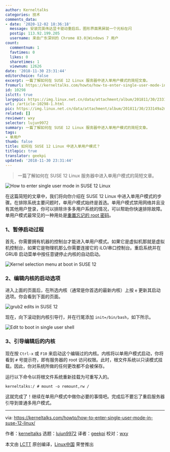 ```yaml
---
author: Kerneltalks
categories: 技术
comments_data:
- date: '2020-12-02 18:36:18'
  message: 安装完英伟达显卡驱动重启后，图形界面黑屏就一个光标在闪
  postip: 113.92.199.205
  username: 来自广东深圳的 Chrome 83.0|Windows 7 用户
count:
  commentnum: 1
  favtimes: 0
  likes: 0
  sharetimes: 1
  viewnum: 12626
date: '2018-11-30 23:31:44'
editorchoice: false
excerpt: 一篇了解如何在 SUSE 12 Linux 服务器中进入单用户模式的简短文章。
fromurl: https://kerneltalks.com/howto/how-to-enter-single-user-mode-in-suse-12-linux/
id: 10298
islctt: true
largepic: https://img.linux.net.cn/data/attachment/album/201811/30/233149a2mpf33zhmclgzmj.png
url: /article-10298-1.html
pic: https://img.linux.net.cn/data/attachment/album/201811/30/233149a2mpf33zhmclgzmj.png.thumb.jpg
related: []
reviewer: wxy
selector: lujun9972
summary: 一篇了解如何在 SUSE 12 Linux 服务器中进入单用户模式的简短文章。
tags:
- 单用户
thumb: false
title: 如何在 SUSE 12 Linux 中进入单用户模式？
titlepic: true
translator: geekpi
updated: '2018-11-30 23:31:44'
---
```



> 
> 一篇了解如何在 SUSE 12 Linux 服务器中进入单用户模式的简短文章。
> 
> 
> 


![How to enter single user mode in SUSE 12 Linux](/data/attachment/album/201811/30/233149a2mpf33zhmclgzmj.png)


在这篇简短的文章中，我们将向你介绍在 SUSE 12 Linux 中进入单用户模式的步骤。在排除系统主要问题时，单用户模式始终是首选。单用户模式禁用网络并且没有其他用户登录，你可以排除许多多用户系统的情况，可以帮助你快速排除故障。单用户模式最常见的一种用处是[重置忘记的 root 密码](https://kerneltalks.com/linux/recover-forgotten-root-password-rhel/)。


### 1、暂停启动过程


首先，你需要拥有机器的控制台才能进入单用户模式。如果它是虚拟机那就是虚拟机控制台，如果它是物理机那么你需要连接它的 iLO/串口控制台。重启系统并在 GRUB 启动菜单中按任意键停止内核的自动启动。


![Kernel selection menu at boot in SUSE 12](/data/attachment/album/201811/30/233154hsdd90wk34kfx3kb.png)


### 2、编辑内核的启动选项


进入上面的页面后，在所选内核（通常是你首选的最新内核）上按 `e` 更新其启动选项。你会看到下面的页面。


![grub2 edits in SUSE 12](/data/attachment/album/201811/30/233156up79zzs77r9a9ddj.png)


现在，向下滚动到内核引导行，并在行尾添加 `init=/bin/bash`，如下所示。


![Edit to boot in single user shell](/data/attachment/album/201811/30/233157xmowuwj43ujouadw.png)


### 3、引导编辑后的内核


现在按 `Ctrl-x` 或 `F10` 来启动这个编辑过的内核。内核将以单用户模式启动，你将看到 `#` 号提示符，即有服务器的 root 访问权限。此时，根文件系统以只读模式挂载。因此，你对系统所做的任何更改都不会被保存。


运行以下命令以将根文件系统重新挂载为可重写入的。



```
kerneltalks:/ # mount -o remount,rw /
```

这就完成了！继续在单用户模式中做你必要的事情吧。完成后不要忘了重启服务器引导到普通多用户模式。




---


via: <https://kerneltalks.com/howto/how-to-enter-single-user-mode-in-suse-12-linux/>


作者：[kerneltalks](https://kerneltalks.com) 选题：[lujun9972](https://github.com/lujun9972) 译者：[geekpi](https://github.com/geekpi) 校对：[wxy](https://github.com/wxy)


本文由 [LCTT](https://github.com/LCTT/TranslateProject) 原创编译，[Linux中国](https://linux.cn/) 荣誉推出
